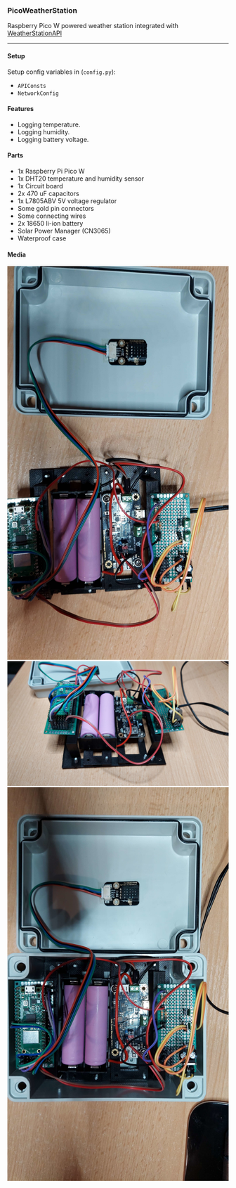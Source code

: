 ### PicoWeatherStation

Raspberry Pico W powered weather station integrated with [WeatherStationAPI](https://github.com/zNitche/WeatherStationAPI)

---

#### Setup
Setup config variables in (`config.py`):
- `APIConsts`
- `NetworkConfig`

#### Features
- Logging temperature.
- Logging humidity.
- Logging battery voltage.

#### Parts
- 1x Raspberry Pi Pico W
- 1x DHT20 temperature and humidity sensor
- 1x Circuit board
- 2x 470 uF capacitors
- 1x L7805ABV 5V voltage regulator
- Some gold pin connectors
- Some connecting wires
- 2x 18650 li-ion battery
- Solar Power Manager (CN3065)
- Waterproof case

#### Media
![ss1](media/1.jpg)
![ss2](media/2.jpg)
![ss3](media/3.jpg)